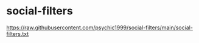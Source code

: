 # social-filters
https://raw.githubusercontent.com/psychic1999/social-filters/main/social-filters.txt
